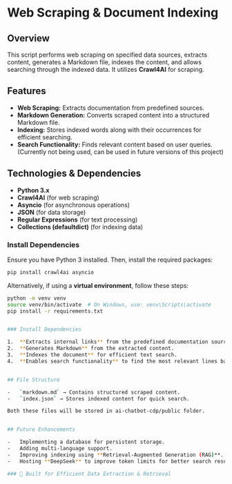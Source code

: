 # Web Scraping & Document Indexing

## Overview

This script performs web scraping on specified data sources, extracts content, generates a Markdown file, indexes the content, and allows searching through the indexed data. It utilizes **Crawl4AI** for scraping.

## Features

-   **Web Scraping:** Extracts documentation from predefined sources.
-   **Markdown Generation:** Converts scraped content into a structured Markdown file.
-   **Indexing:** Stores indexed words along with their occurrences for efficient searching.
-   **Search Functionality:** Finds relevant content based on user queries.(Currently not being used, can be used in future versions of this project)

## Technologies & Dependencies

-   **Python 3.x**
-   **Crawl4AI** (for web scraping)
-   **Asyncio** (for asynchronous operations)
-   **JSON** (for data storage)
-   **Regular Expressions** (for text processing)
-   **Collections (defaultdict)** (for indexing data)

### Install Dependencies

Ensure you have Python 3 installed. Then, install the required packages:

```sh
pip install crawl4ai asyncio

```

Alternatively, if using a **virtual environment**, follow these steps:

```sh
python -m venv venv
source venv/bin/activate  # On Windows, use: venv\Scripts\activate
pip install -r requirements.txt


### Install Dependencies

1.  **Extracts internal links** from the predefined documentation sources.
2.  **Generates Markdown** from the extracted content.
3.  **Indexes the document** for efficient text search.
4.  **Enables search functionality** to find the most relevant lines based on user queries.


## File Structure

-   `markdown.md` → Contains structured scraped content.
-   `index.json` → Stores indexed content for quick search.

Both these files will be stored in ai-chatbot-cdp/public folder.


## Future Enhancements

-   Implementing a database for persistent storage.
-   Adding multi-language support.
-   Improving indexing using **Retrieval-Augmented Generation (RAG)**.
-   Hosting **DeepSeek** to improve token limits for better search results.

### 🚀 Built for Efficient Data Extraction & Retrieval